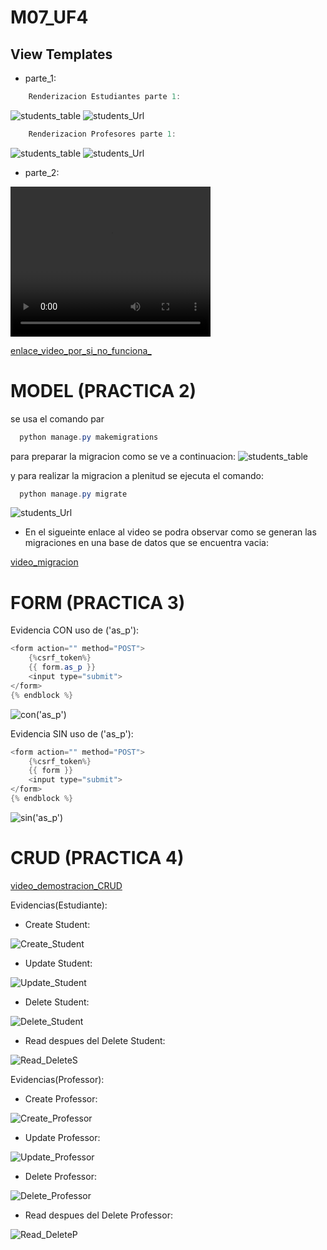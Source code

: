# M07_UF4
## View Templates 

* parte_1:

```java
    Renderizacion Estudiantes parte 1:
```
![students_table](./img/student1.png)
![students_Url](./img/studentURL.png)


```java
    Renderizacion Profesores parte 1:
```

![students_table](./img/professor1.png)
![students_Url](./img/professorURL.png)


* parte_2:

<video width="320" height="240" controls>
  <source src="./img/ejecucionParte2.mp4" type="video/mp4">
</video>


[enlace_video_por_si_no_funciona_](https://drive.google.com/file/d/1gonG844Nb09yqamL8pfdfiT97wvPjzZz/view?usp=sharing)




# MODEL (PRACTICA 2)

se usa el comando par
```java
  python manage.py makemigrations
```
para preparar la migracion como se ve a continuacion:
![students_table](./img/makeMigration.png)

y para realizar la migracion a plenitud se ejecuta el comando:
```java
  python manage.py migrate
```
![students_Url](./img/migrate.png)


* En el sigueinte enlace al video se podra observar como se generan las migraciones en una base de datos que se encuentra vacia:

[video_migracion](https://drive.google.com/file/d/1s32ln-H2QW4rcMpI7q6KeZbPbzFE1wUO/view?usp=sharing)


# FORM (PRACTICA 3)

Evidencia CON uso de ('as_p'):
```java
<form action="" method="POST">
    {%csrf_token%}
    {{ form.as_p }}
    <input type="submit">
</form>
{% endblock %}
```
![con('as_p')](./img/formCON.png)

Evidencia SIN uso de ('as_p'):
```java
<form action="" method="POST">
    {%csrf_token%}
    {{ form }}
    <input type="submit">
</form>
{% endblock %}
```
![sin('as_p')](./img/formSIN.png)

# CRUD (PRACTICA 4)

[video_demostracion_CRUD](https://drive.google.com/file/d/1v_oeY5NRXb4MLCmcvxRBdW0e197lyhX4/view?usp=sharing)

Evidencias(Estudiante):

* Create Student:

![Create_Student](./img/createS.png)

* Update Student:

![Update_Student](./img/editS.png)

* Delete Student:

![Delete_Student](./img/deleteS.png)

* Read despues del Delete Student:

![Read_DeleteS](./img/despuesDeleteS.png)



Evidencias(Professor):

* Create Professor:

![Create_Professor](./img/createP.png)

* Update Professor:

![Update_Professor](./img/editP.png)

* Delete Professor:

![Delete_Professor](./img/deleteP.png)

* Read despues del Delete Professor:

![Read_DeleteP](./img/despuesDeleteP.png)